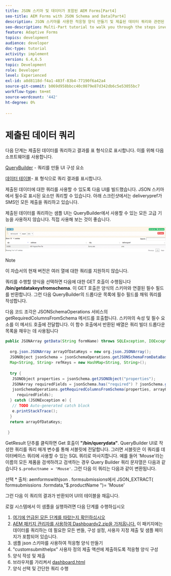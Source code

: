 ```yaml
---
title: JSON 스키마 및 데이터가 포함된 AEM Forms[Part4]
seo-title: AEM Forms with JSON Schema and Data[Part4]
description: JSON 스키마를 사용한 적응형 양식 만들기 및 제출된 데이터 쿼리와 관련된 단계를 안내하는 다중 파트 튜토리얼입니다.
seo-description: Multi-Part tutorial to walk you through the steps involved in creating Adaptive Form with JSON schema and querying the submitted data.
feature: Adaptive Forms
topics: development
audience: developer
doc-type: tutorial
activity: implement
version: 6.4,6.5
topic: Development
role: Developer
level: Experienced
exl-id: a8d8118d-f4a1-483f-83b4-77190f6a42a4
source-git-commit: b069d958bbcc40c0079e87d342db6c5e53055bc7
workflow-type: tm+mt
source-wordcount: '442'
ht-degree: 0%

---
```


# 제출된 데이터 쿼리


다음 단계는 제출된 데이터를 쿼리하고 결과를 표 형식으로 표시합니다. 이를 위해 다음 소프트웨어를 사용합니다.

[QueryBuilder](https://querybuilder.js.org/) - 쿼리를 만들 UI 구성 요소

[데이터 테이블](https://datatables.net/)- 표 형식으로 쿼리 결과를 표시합니다.

제출된 데이터에 대한 쿼리를 사용할 수 있도록 다음 UI를 빌드했습니다. JSON 스키마에서 필수로 표시된 요소만 쿼리할 수 있습니다. 아래 스크린샷에서는 deliverypref가 SMS인 모든 제출을 쿼리하고 있습니다.

제출된 데이터를 쿼리하는 샘플 UI는 QueryBuilder에서 사용할 수 있는 모든 고급 기능을 사용하지 않습니다. 직접 사용해 보는 것이 좋습니다.

![querybuilder](assets/querybuilderui.gif)

>[!NOTE]
>
>이 자습서의 현재 버전은 여러 열에 대한 쿼리를 지원하지 않습니다.

쿼리를 수행할 양식을 선택하면 다음에 대한 GET 호출이 수행됩니다 **/bin/getdatakeysfromschema**. 이 GET 호출은 양식의 스키마와 연결된 필수 필드를 반환합니다. 그런 다음 QueryBuilder의 드롭다운 목록에 필수 필드를 채워 쿼리를 작성합니다.

다음 코드 조각은 JSONSchemaOperations 서비스의 getRequiredColumnsFromSchema 메서드를 호출합니다. 스키마의 속성 및 필수 요소를 이 메서드 호출에 전달합니다. 이 함수 호출에서 반환된 배열은 쿼리 빌더 드롭다운 목록을 채우는 데 사용됩니다

```java
public JSONArray getData(String formName) throws SQLException, IOException {

  org.json.JSONArray arrayOfDataKeys = new org.json.JSONArray();
  JSONObject jsonSchema = jsonSchemaOperations.getJSONSchemaFromDataBase(formName);
  Map<String, String> refKeys = new HashMap<String, String>();

  try {
   JSONObject properties = jsonSchema.getJSONObject("properties");
   JSONArray requiredFields = jsonSchema.has("required") ? jsonSchema.getJSONArray("required") : null;
   jsonSchemaOperations.getRequiredColumnsFromSchema(properties, arrayOfDataKeys, "", jsonSchema, refKeys,
     requiredFields);
  } catch (JSONException e) {
   // TODO Auto-generated catch block
   e.printStackTrace();
  }
  return arrayOfDataKeys;

 }
```

GetResult 단추를 클릭하면 Get 호출이 **&quot;/bin/querydata&quot;**. QueryBuilder UI로 작성한 쿼리를 쿼리 매개 변수를 통해 서블릿에 전달합니다. 그러면 서블릿은 이 쿼리를 데이터베이스 쿼리에 사용할 수 있는 SQL 쿼리로 마사지합니다. 예를 들어 &#39;Mouse&#39;라는 이름의 모든 제품을 검색하려고 검색하는 경우 Query Builder 쿼리 문자열은 다음과 같습니다 `$.productname = 'Mouse'`. 그런 다음 이 쿼리는 다음과 같이 변환됩니다.

선택 &#42; 출처: aemformswithjson .  formsubmissions에서 JSON_EXTRACT( formsubmissions .formdata,&quot;$.productName &quot;)= &#39;Mouse&#39;

그런 다음 이 쿼리의 결과가 반환되어 UI의 테이블을 채웁니다.

로컬 시스템에서 이 샘플을 실행하려면 다음 단계를 수행하십시오

1. [여기에 언급된 모든 단계를 따랐는지 확인하십시오](part2.md)
1. [AEM 패키지 관리자를 사용하여 Dashboardv2.zip을 가져옵니다.](assets/dashboardv2.zip) 이 패키지에는 데이터를 쿼리하는 데 필요한 모든 번들, 구성 설정, 사용자 지정 제출 및 샘플 페이지가 포함되어 있습니다.
1. 샘플 json 스키마를 사용하여 적응형 양식 만들기
1. &quot;customsubmithelpx&quot; 사용자 정의 제출 액션에 제출하도록 적응형 양식 구성
1. 양식 작성 및 제출
1. 브라우저를 가리켜서 [dashboard.html](http://localhost:4502/content/AemForms/dashboard.html)
1. 양식 선택 및 간단한 쿼리 수행
